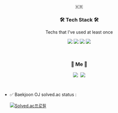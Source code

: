 <p align="center">🇰🇷</p>

<h3 align="center">🛠 Tech Stack 🛠</h3>

<p align="center"> Techs that I've used at least once </p>

<p align="center">
 	<img src="https://img.shields.io/badge/HTML5-E34F26?style=flat-square&logo=HTML5&logoColor=white"/>
	<img src="https://img.shields.io/badge/CSS3-1572B6?style=flat-square&logo=CSS3&logoColor=white"/>
	<img src="https://img.shields.io/badge/C-A8B9CC?style=flat-square&logo=C&logoColor=white"/>
	<img src="https://img.shields.io/badge/C++-00599C?style=flat-square&logo=C++&logoColor=white"/>
</p>

<br>

<h3 align="center"> 🧸 Me 🧸 </h3>
<p align="center">
  <a href="https://www.instagram.com/22__sang.y/"><img src="https://img.shields.io/badge/Instagram-E4405F?style=flat-square&logo=Instagram&logoColor=white&link=https://www.instagram.com/22__sang.y/"/></a>&nbsp
  <a href="mailto:sangyeone0163@gmail.com"><img src="https://img.shields.io/badge/Gmail-d14836?style=flat-square&logo=Gmail&logoColor=white&link=sangyeone0163@gmail.com"/></a>
</p>
<br>

- ✅ Baekjoon OJ solved.ac status : <br><br>
  [![Solved.ac프로필](http://mazassumnida.wtf/api/v2/generate_badge?boj=lsy0163)](https://solved.ac/lsy0163)
